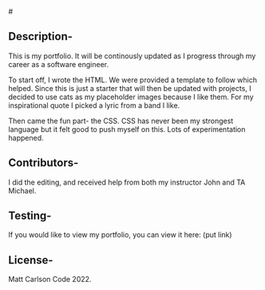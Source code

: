 #<matt-carlson-portfolio>

## Description-
This is my portfolio.  It will be continously updated as I progress through my career as a software engineer.

To start off, I wrote the HTML.  We were provided a template to follow which helped.  Since this is just a starter that will then be updated with projects, I decided to use cats as my placeholder images because I like them.  For my inspirational quote I picked a lyric from a band I like.

Then came the fun part- the CSS.  CSS has never been my strongest language but it felt good to push myself on this.  Lots of experimentation happened.  

## Contributors-
I did the editing, and received help from both my instructor John and TA Michael.

## Testing-
If you would like to view my portfolio, you can view it here: (put link)

## License-
Matt Carlson Code 2022.